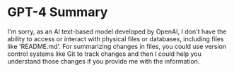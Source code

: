 # GPT-4 Summary

I'm sorry, as an AI text-based model developed by OpenAI, I don't have the ability to access or interact with physical files or databases, including files like 'README.md'. For summarizing changes in files, you could use version control systems like Git to track changes and then I could help you understand those changes if you provide me with the information.

